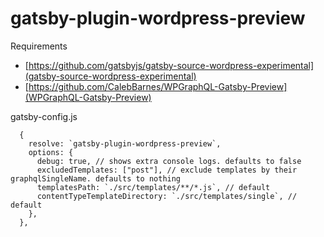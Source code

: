 # gatsby-plugin-wordpress-preview

Requirements

- [https://github.com/gatsbyjs/gatsby-source-wordpress-experimental](gatsby-source-wordpress-experimental)
- [https://github.com/CalebBarnes/WPGraphQL-Gatsby-Preview](WPGraphQL-Gatsby-Preview)

gatsby-config.js

```
  {
    resolve: `gatsby-plugin-wordpress-preview`,
    options: {
      debug: true, // shows extra console logs. defaults to false
      excludedTemplates: ["post"], // exclude templates by their graphqlSingleName. defaults to nothing
      templatesPath: `./src/templates/**/*.js`, // default
      contentTypeTemplateDirectory: `./src/templates/single`, // default
    },
  },

```
